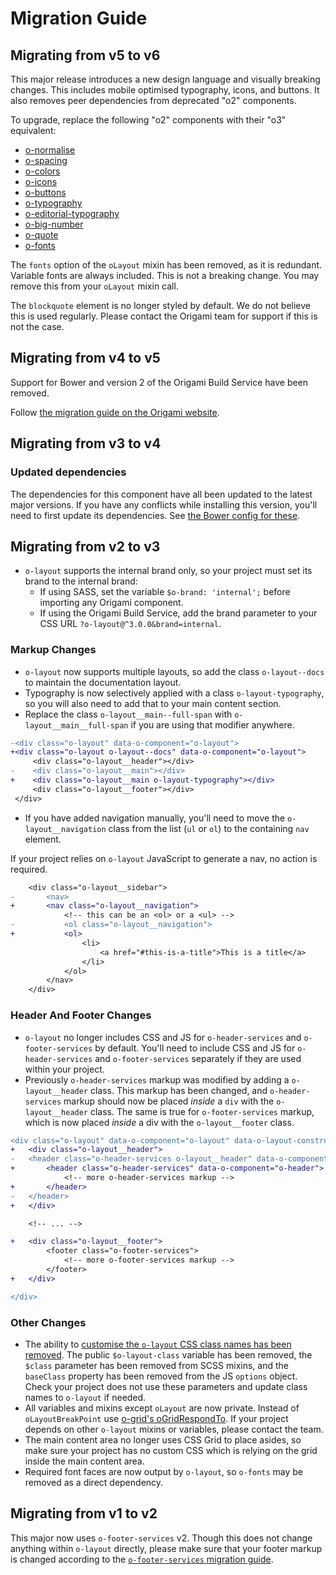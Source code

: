 # Migration Guide

## Migrating from v5 to v6

This major release introduces a new design language and visually breaking changes. This includes mobile optimised typography, icons, and buttons. It also removes peer dependencies from deprecated "o2" components.

To upgrade, replace the following "o2" components with their "o3" equivalent:

- [o-normalise](../o-normalise/MIGRATION.md)
- [o-spacing](../o-spacing/MIGRATION.md)
- [o-colors](../o-colors/MIGRATION.md)
- [o-icons](../o-icons/MIGRATION.md)
- [o-buttons](../o-buttons/MIGRATION.md)
- [o-typography](../o-typography/MIGRATION.md)
- [o-editorial-typography](../o-editorial-typography/MIGRATION.md)
- [o-big-number](../o-big-number/MIGRATION.md)
- [o-quote](../o-quote/MIGRATION.md)
- [o-fonts](../o-fonts/MIGRATION.md)

The `fonts` option of the `oLayout` mixin has been removed, as it is redundant. Variable fonts are always included. This is not a breaking change. You may remove this from your `oLayout` mixin call.

The `blockquote` element is no longer styled by default. We do not believe this is used regularly. Please contact the Origami team for support if this is not the case.

## Migrating from v4 to v5

Support for Bower and version 2 of the Origami Build Service have been removed.

Follow [the migration guide on the Origami website](https://origami.ft.com/documentation/tutorials/bower-to-npm/).

## Migrating from v3 to v4

### Updated dependencies

The dependencies for this component have all been updated to the latest major versions.
If you have any conflicts while installing this version, you'll need to first update
its dependencies. See [the Bower config for these](./bower.json).

## Migrating from v2 to v3

- `o-layout` supports the internal brand only, so your project must set its brand to the internal brand:
  - If using SASS, set the variable `$o-brand: 'internal';` before importing any Origami component.
  - If using the Origami Build Service, add the brand parameter to your CSS URL `?o-layout@^3.0.0&brand=internal`.

### Markup Changes

- `o-layout` now supports multiple layouts, so add the class `o-layout--docs` to maintain the documentation layout.
- Typography is now selectively applied with a class `o-layout-typography`, so you will also need to add that to your main content section.
- Replace the class `o-layout__main--full-span` with `o-layout__main__full-span` if you are using that modifier anywhere.

```diff
-<div class="o-layout" data-o-component="o-layout">
+<div class="o-layout o-layout--docs" data-o-component="o-layout">
	 <div class="o-layout__header"></div>
-	 <div class="o-layout__main"></div>
+	 <div class="o-layout__main o-layout-typography"></div>
	 <div class="o-layout__footer"></div>
 </div>
```

- If you have added navigation manually, you'll need to move the `o-layout__navigation` class from the list (`ul` or `ol`) to the containing `nav` element.

If your project relies on `o-layout` JavaScript to generate a nav, no action is required.

```diff
	<div class="o-layout__sidebar">
-		<nav>
+		<nav class="o-layout__navigation">
			<!-- this can be an <ol> or a <ul> -->
-			<ol class="o-layout__navigation">
+			<ol>
				<li>
					<a href="#this-is-a-title">This is a title</a>
				</li>
			</ol>
		</nav>
	</div>
```

### Header And Footer Changes

- `o-layout` no longer includes CSS and JS for `o-header-services` and `o-footer-services` by default. You'll need to include CSS and JS for `o-header-services` and `o-footer-services` separately if they are used within your project.
- Previously `o-header-services` markup was modified by adding a `o-layout__header` class. This markup has been changed, and `o-header-services` markup should now be placed _inside_ a `div` with the `o-layout__header` class. The same is true for `o-footer-services` markup, which is now placed _inside_ a div with the `o-layout__footer` class.

```diff
<div class="o-layout" data-o-component="o-layout" data-o-layout-construct-nav="false">
+	<div class="o-layout__header">
-	<header class="o-header-services o-layout__header" data-o-component="o-header">
+		<header class="o-header-services" data-o-component="o-header">
			<!-- more o-header-services markup -->
+       </header>
-	</header>
+	</div>

	<!-- ... -->

+	<div class="o-layout__footer">
		<footer class="o-footer-services">
			<!-- more o-footer-services markup -->
		</footer>
+	</div>

</div>
```

### Other Changes

- The ability to [customise the `o-layout` CSS class names has been removed](https://github.com/Financial-Times/origami-proposals/issues/4). The public `$o-layout-class` variable has been removed, the `$class` parameter has been removed from SCSS mixins, and the `baseClass` property has been removed from the JS `options` object. Check your project does not use these parameters and update class names to `o-layout` if needed.
- All variables and mixins except `oLayout` are now private. Instead of `oLayoutBreakPoint` use [o-grid's oGridRespondTo](https://registry.origami.ft.com/components/o-grid/sassdoc#o-grid-mixin-oGridRespondTo). If your project depends on other `o-layout` mixins or variables, please contact the team.
- The main content area no longer uses CSS Grid to place asides, so make sure your project has no custom CSS which is relying on the grid inside the main content area.
- Required font faces are now output by `o-layout`, so `o-fonts` may be removed as a direct dependency.

## Migrating from v1 to v2

This major now uses `o-footer-services` v2. Though this does not change anything within `o-layout` directly, please make sure that your footer markup is changed according to the [`o-footer-services` migration guide](https://github.com/Financial-Times/o-footer-services#migration-guide).
